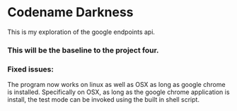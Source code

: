 # Codename Darkness

This is my exploration of the google endpoints api.

### This will be the baseline to the project four.


### Fixed issues:
The program now works on linux as well as OSX as long as google chrome is installed. Specifically on OSX, as long as the google chrome application is install, the test mode can be invoked using the built in shell script.
